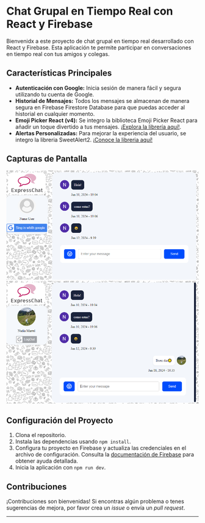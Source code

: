 <!-- # React + Vite

This template provides a minimal setup to get React working in Vite with HMR and some ESLint rules.

Currently, two official plugins are available:

- [@vitejs/plugin-react](https://github.com/vitejs/vite-plugin-react/blob/main/packages/plugin-react/README.md) uses [Babel](https://babeljs.io/) for Fast Refresh
- [@vitejs/plugin-react-swc](https://github.com/vitejs/vite-plugin-react-swc) uses [SWC](https://swc.rs/) for Fast Refresh -->

# Chat Grupal en Tiempo Real con React y Firebase

Bienvenidx a este proyecto de chat grupal en tiempo real desarrollado con React y Firebase. Esta aplicación te permite participar en conversaciones en tiempo real con tus amigos y colegas.

## Características Principales

- **Autenticación con Google:** Inicia sesión de manera fácil y segura utilizando tu cuenta de Google.
- **Historial de Mensajes:** Todos los mensajes se almacenan de manera segura en Firebase Firestore Database para que puedas acceder al historial en cualquier momento.
- **Emoji Picker React (v4):** Se integro la biblioteca Emoji Picker React para añadir un toque divertido a tus mensajes. [¡Explora la librería aquí!](https://www.npmjs.com/package/emoji-picker-react?activeTab=readme).
- **Alertas Personalizadas:** Para mejorar la experiencia del usuario, se integro la libreria SweetAlert2. [¡Conoce la libreria aquí!](https://sweetalert2.github.io/#examples)


## Capturas de Pantalla

![Captura de Pantalla 1](/public/cap1.PNG)
![Captura de Pantalla 2](/public/cap2.PNG)

## Configuración del Proyecto

1. Clona el repositorio.
2. Instala las dependencias usando `npm install`.
3. Configura tu proyecto en Firebase y actualiza las credenciales en el archivo de configuración. Consulta la [documentación de Firebase](https://firebase.google.com/docs) para obtener ayuda detallada.
4. Inicia la aplicación con `npm run dev`.

## Contribuciones

¡Contribuciones son bienvenidas! Si encontras algún problema o tenes sugerencias de mejora, por favor crea un _issue_ o envía un _pull request_.


---

